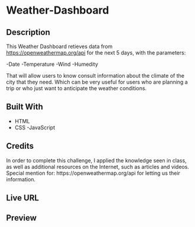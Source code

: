 # Weather-Dashboard

<h2>Description</h2>

This Weather Dashboard retieves data from https://openweathermap.org/api for the next 5 days, with the parameters: 

-Date
-Temperature
-Wind
-Humedity 

That will allow users to know consult information about the climate of the city that they need. Which can be very useful for users who are planning a trip or who just want to anticipate the weather conditions.


<h2>Built With</h2> 

- HTML
- CSS
-JavaScript


<h2>Credits</h2>
In order to complete this challenge, I applied the knowledge seen in class, as well as additional resources on the Internet, such as articles and videos. 
Special mention for: https://openweathermap.org/api for letting us their information. 

<h2>Live URL</h2>


<h2>Preview</h2

<img width="1402" alt="Screenshot 2023-04-24 at 14 20 08" src="https://user-images.githubusercontent.com/124849302/234108098-edb85702-17bf-4963-a441-caae8c2b456a.png">

